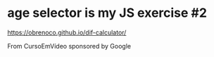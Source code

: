 # age selector is my JS exercise #2

https://obrenoco.github.io/dif-calculator/

From CursoEmVídeo sponsored by Google
